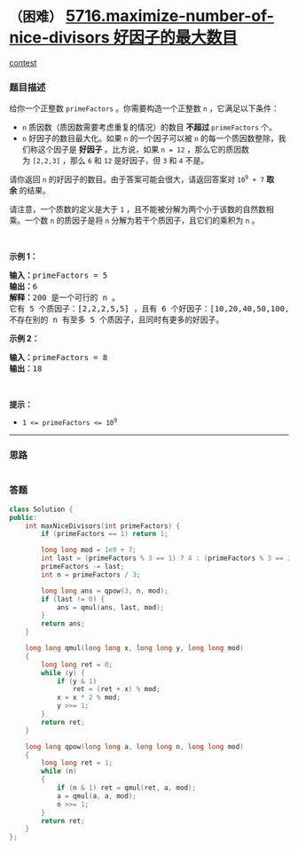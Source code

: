 # `（困难）` [5716.maximize-number-of-nice-divisors 好因子的最大数目](https://leetcode-cn.com/problems/maximize-number-of-nice-divisors/)

[contest](https://leetcode-cn.com/contest/weekly-contest-234/problems/maximize-number-of-nice-divisors/)

### 题目描述
<p>给你一个正整数&nbsp;<code>primeFactors</code>&nbsp;。你需要构造一个正整数&nbsp;<code>n</code>&nbsp;，它满足以下条件：</p>

<ul>
	<li><code>n</code>&nbsp;质因数（质因数需要考虑重复的情况）的数目 <strong>不超过&nbsp;</strong><code>primeFactors</code>&nbsp;个。</li>
	<li><code>n</code>&nbsp;好因子的数目最大化。如果 <code>n</code>&nbsp;的一个因子可以被 <code>n</code>&nbsp;的每一个质因数整除，我们称这个因子是 <strong>好因子</strong> 。比方说，如果&nbsp;<code>n = 12</code>&nbsp;，那么它的质因数为&nbsp;<code>[2,2,3]</code>&nbsp;，那么&nbsp;<code>6</code>&nbsp;和&nbsp;<code>12</code>&nbsp;是好因子，但&nbsp;<code>3</code> 和&nbsp;<code>4</code>&nbsp;不是。</li>
</ul>

<p>请你返回&nbsp;<code>n</code>&nbsp;的好因子的数目。由于答案可能会很大，请返回答案对&nbsp;<code>10<sup>9</sup> + 7</code>&nbsp;<b>取余</b>&nbsp;的结果。</p>

<p>请注意，一个质数的定义是大于 <code>1</code>&nbsp;，且不能被分解为两个小于该数的自然数相乘。一个数 <code>n</code>&nbsp;的质因子是将 <code>n</code>&nbsp;分解为若干个质因子，且它们的乘积为 <code>n</code>&nbsp;。</p>

<p>&nbsp;</p>

<p><strong>示例 1：</strong></p>

<pre><b>输入：</b>primeFactors = 5
<strong>输出：</strong>6
<b>解释：</b>200 是一个可行的 n 。
它有 5 个质因子：[2,2,2,5,5] ，且有 6 个好因子：[10,20,40,50,100,200] 。
不存在别的 n 有至多 5 个质因子，且同时有更多的好因子。
</pre>

<p><strong>示例 2：</strong></p>

<pre><b>输入：</b>primeFactors = 8
<b>输出：</b>18
</pre>

<p>&nbsp;</p>

<p><strong>提示：</strong></p>

<ul>
	<li><code>1 &lt;= primeFactors &lt;= 10<sup>9</sup></code></li>
</ul>


---
### 思路
```
```



### 答题
``` C++
class Solution {
public:
    int maxNiceDivisors(int primeFactors) {
        if (primeFactors == 1) return 1;

        long long mod = 1e9 + 7;
        int last = (primeFactors % 3 == 1) ? 4 : (primeFactors % 3 == 2) ? 2 : 0;
        primeFactors -= last;
        int n = primeFactors / 3;

        long long ans = qpow(3, n, mod);
        if (last != 0) {
            ans = qmul(ans, last, mod);
        }
        return ans;
    }

    long long qmul(long long x, long long y, long long mod)
    {
        long long ret = 0;
        while (y) {
            if (y & 1)
                ret = (ret + x) % mod;
            x = x * 2 % mod;
            y >>= 1;
        }
        return ret;
    }

    long long qpow(long long a, long long n, long long mod)
    {
        long long ret = 1;
        while (n)
        {
            if (n & 1) ret = qmul(ret, a, mod);
            a = qmul(a, a, mod);
            n >>= 1;
        }
        return ret;
    }
};
```




